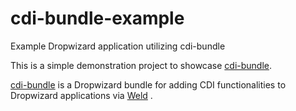 # cdi-bundle-example
Example Dropwizard application utilizing cdi-bundle

This is a simple demonstration project to showcase [cdi-bundle](https://github.com/mstoeckel/cdi-bundle).

[cdi-bundle](https://github.com/mstoeckel/cdi-bundle) is a Dropwizard bundle for adding CDI functionalities to Dropwizard applications via [Weld](http://weld.cdi-spec.org) .
